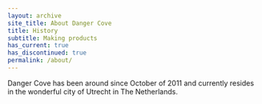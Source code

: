```yaml
---
layout: archive
site_title: About Danger Cove
title: History
subtitle: Making products
has_current: true
has_discontinued: true
permalink: /about/
---
```


Danger Cove has been around since October of 2011 and currently resides in the wonderful city of Utrecht in The Netherlands.
